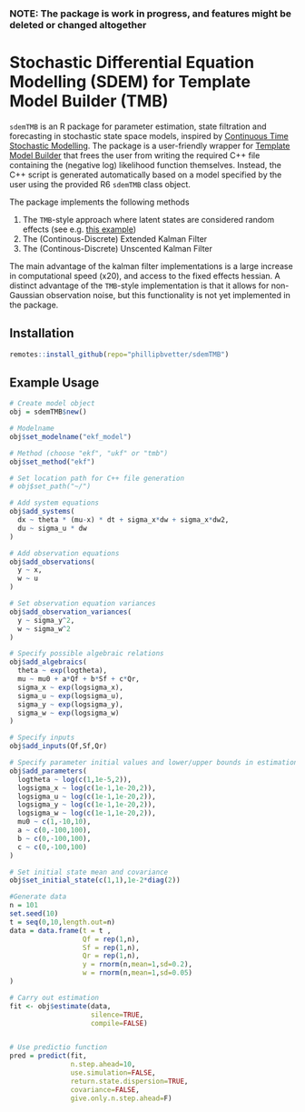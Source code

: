 ### NOTE: The package is work in progress, and features might be deleted or changed altogether

# Stochastic Differential Equation Modelling (SDEM) for Template Model Builder (TMB)

`sdemTMB` is an R package for parameter estimation, state filtration and forecasting in stochastic state space models, inspired by [Continuous Time Stochastic Modelling](https://ctsm.info). 
The package is a user-friendly wrapper for [Template Model Builder](https://github.com/kaskr/adcomp) that frees the user from writing
the required C++ file containing the (negative log) likelihood function themselves. Instead, the C++ script is generated automatically based on a model specified by the user using the provided R6 `sdemTMB` class object.  

The package implements the following methods  
1. The `TMB`-style approach where latent states are considered random effects (see e.g. [this example]( https://github.com/kaskr/adcomp/blob/master/tmb_examples/sde_linear.cpp))
2. The (Continous-Discrete) Extended Kalman Filter 
3. The (Continous-Discrete) Unscented Kalman Filter

The main advantage of the kalman filter implementations is a large increase in computational speed (x20), and access to the fixed effects hessian. A distinct advantage of the `TMB`-style implementation is that it allows for non-Gaussian observation noise, but this functionality is not yet implemented in the package.

## Installation

``` r
remotes::install_github(repo="phillipbvetter/sdemTMB")
```

## Example Usage

``` r
# Create model object
obj = sdemTMB$new()

# Modelname
obj$set_modelname("ekf_model")

# Method (choose "ekf", "ukf" or "tmb")
obj$set_method("ekf")

# Set location path for C++ file generation
# obj$set_path("~/")

# Add system equations
obj$add_systems(
  dx ~ theta * (mu-x) * dt + sigma_x*dw + sigma_x*dw2,
  du ~ sigma_u * dw
)

# Add observation equations
obj$add_observations(
  y ~ x,
  w ~ u
)

# Set observation equation variances
obj$add_observation_variances(
  y ~ sigma_y^2,
  w ~ sigma_w^2
)

# Specify possible algebraic relations
obj$add_algebraics(
  theta ~ exp(logtheta),
  mu ~ mu0 + a*Qf + b*Sf + c*Qr,
  sigma_x ~ exp(logsigma_x),
  sigma_u ~ exp(logsigma_u),
  sigma_y ~ exp(logsigma_y),
  sigma_w ~ exp(logsigma_w)
)

# Specify inputs
obj$add_inputs(Qf,Sf,Qr)

# Specify parameter initial values and lower/upper bounds in estimation
obj$add_parameters(
  logtheta ~ log(c(1,1e-5,2)),
  logsigma_x ~ log(c(1e-1,1e-20,2)),
  logsigma_u ~ log(c(1e-1,1e-20,2)),
  logsigma_y ~ log(c(1e-1,1e-20,2)),
  logsigma_w ~ log(c(1e-1,1e-20,2)),
  mu0 ~ c(1,-10,10),
  a ~ c(0,-100,100),
  b ~ c(0,-100,100),
  c ~ c(0,-100,100)
)

# Set initial state mean and covariance
obj$set_initial_state(c(1,1),1e-2*diag(2))

#Generate data
n = 101
set.seed(10)
t = seq(0,10,length.out=n)
data = data.frame(t = t ,
                  Qf = rep(1,n),
                  Sf = rep(1,n),
                  Qr = rep(1,n),
                  y = rnorm(n,mean=1,sd=0.2),
                  w = rnorm(n,mean=1,sd=0.05)
)

# Carry out estimation
fit <- obj$estimate(data, 
                    silence=TRUE, 
                    compile=FALSE)


# Use predictio function
pred = predict(fit,
               n.step.ahead=10,
               use.simulation=FALSE,
               return.state.dispersion=TRUE,
               covariance=FALSE,
               give.only.n.step.ahead=F)
```


